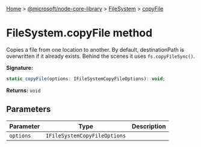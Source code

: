 [Home](./index) &gt; [@microsoft/node-core-library](./node-core-library.md) &gt; [FileSystem](./node-core-library.filesystem.md) &gt; [copyFile](./node-core-library.filesystem.copyfile.md)

# FileSystem.copyFile method

Copies a file from one location to another. By default, destinationPath is overwritten if it already exists. Behind the scenes it uses `fs.copyFileSync()`<!-- -->.

**Signature:**
```javascript
static copyFile(options: IFileSystemCopyFileOptions): void;
```
**Returns:** `void`

## Parameters

|  Parameter | Type | Description |
|  --- | --- | --- |
|  `options` | `IFileSystemCopyFileOptions` |  |

